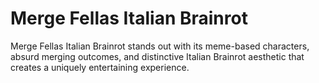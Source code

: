 # Merge Fellas Italian Brainrot
Merge Fellas Italian Brainrot stands out with its meme-based characters, absurd merging outcomes, and distinctive Italian Brainrot aesthetic that creates a uniquely entertaining experience.
